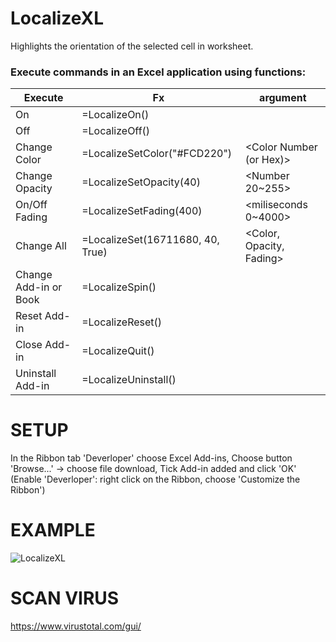 # LocalizeXL
Highlights the orientation of the selected cell in worksheet.

### Execute commands in an Excel application using functions:
Execute | Fx | argument
---|---|---
On |	=LocalizeOn()	|
Off | =LocalizeOff() |
Change Color | =LocalizeSetColor("#FCD220")	| <Color Number (or Hex)>
Change Opacity |	=LocalizeSetOpacity(40)	| <Number 20~255>
On/Off Fading |	=LocalizeSetFading(400) |	<miliseconds 0~4000>
Change All |	=LocalizeSet(16711680, 40, True)	| <Color, Opacity, Fading>
Change Add-in or Book |	=LocalizeSpin() |
Reset Add-in |	=LocalizeReset() |
Close Add-in |	=LocalizeQuit()	|
Uninstall Add-in |	=LocalizeUninstall()	|

# SETUP
In the Ribbon tab 'Deverloper' choose Excel Add-ins, Choose button 'Browse...' -> choose file download, Tick Add-in added and click 'OK'
(Enable 'Deverloper': right click on the Ribbon, choose 'Customize the Ribbon')


# EXAMPLE

![LocalizeXL](https://user-images.githubusercontent.com/58664571/110070199-082dd380-7dac-11eb-8b9e-06707ddad1b8.gif)

# SCAN VIRUS
https://www.virustotal.com/gui/
